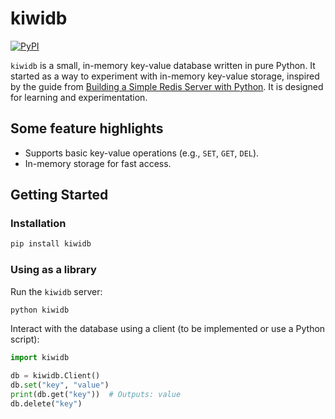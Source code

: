 # kiwidb

[![PyPI](https://img.shields.io/pypi/v/kiwidb.svg)](https://pypi.org/project/kiwidb/)

`kiwidb` is a small, in-memory key-value database written in pure Python. It started as a way to experiment with in-memory key-value storage, inspired by the guide from [Building a Simple Redis Server with Python](https://charlesleifer.com/blog/building-a-simple-redis-server-with-python/). It is designed for learning and experimentation.

## Some feature highlights

- Supports basic key-value operations (e.g., `SET`, `GET`, `DEL`).
- In-memory storage for fast access.

## Getting Started

### Installation

```bash
pip install kiwidb
```

### Using as a library

Run the `kiwidb` server:

```bash
python kiwidb
```

Interact with the database using a client (to be implemented or use a Python script):

```python
import kiwidb

db = kiwidb.Client()
db.set("key", "value")
print(db.get("key"))  # Outputs: value
db.delete("key")
```